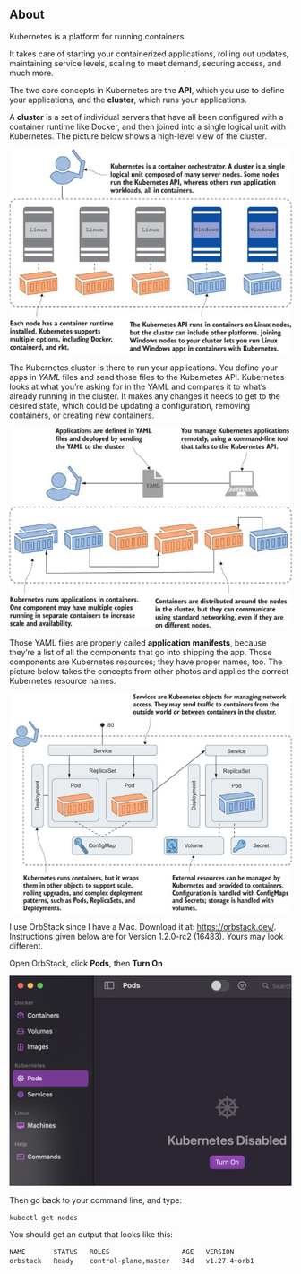 ## About
Kubernetes is a platform for running containers. 

It takes care of starting your containerized applications, rolling out updates, maintaining service levels, scaling to meet demand, securing access, and much more. 

The two core concepts in Kubernetes are the **API**, which you use to define your applications, and the **cluster**, which runs your applications. 


A **cluster** is a set of individual servers that have all been configured with a container runtime like Docker, and then joined into a single logical unit with Kubernetes. The picture below shows a high-level view of the cluster.

![Container Orchestration](./img/1.jpeg)

The Kubernetes cluster is there to run your applications. You define your apps in *YAML* files and send those files to the Kubernetes API. Kubernetes looks at what you’re asking for in the YAML and compares it to what’s already running in the cluster. It makes any changes it needs to get to the desired state, which could be updating a configuration, removing containers, or creating new containers.

![Clusters and Containers](./img/2.jpeg)

Those YAML files are properly called **application manifests**, because they’re a list of all the components that go into shipping the app. Those components are Kubernetes resources; they have proper names, too. The picture below takes the concepts from other photos and applies the correct Kubernetes resource names.

![Kubernetes Objects](./img/3.jpeg)

I use OrbStack since I have a Mac. Download it at: https://orbstack.dev/. Instructions given below are for Version 1.2.0-rc2 (16483). Yours may look different.

Open OrbStack, click **Pods**, then **Turn On**

![OrbStack](./img/4.png)

Then go back to your command line, and type: 

```
kubectl get nodes
```

You should get an output that looks like this:

```
NAME       STATUS   ROLES                  AGE   VERSION
orbstack   Ready    control-plane,master   34d   v1.27.4+orb1
```

